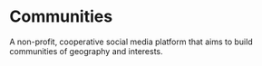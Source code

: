 # Communities 

A non-profit, cooperative social media platform that aims to build communities
of geography and interests.
